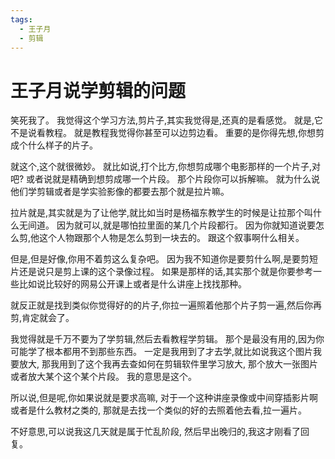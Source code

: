 ```yaml
---
tags:
  - 王子月
  - 剪辑
---
```

# 王子月说学剪辑的问题

笑死我了。 我觉得这个学习方法,剪片子,其实我觉得是,还真的是看感觉。 就是,它不是说看教程。 就是教程我觉得你甚至可以边剪边看。 重要的是你得先想,你想剪成个什么样子的片子。 

就这个,这个就很微妙。 就比如说,打个比方,你想剪成哪个电影那样的一个片子,对吧? 或者说就是精确到想剪成哪一个片段。 那个片段你可以拆解嘛。 就为什么说他们学剪辑或者是学实验影像的都要去那个就是拉片嘛。 

拉片就是,其实就是为了让他学,就比如当时是杨福东教学生的时候是让拉那个叫什么无间道。 因为就可以,就是哪怕拉里面的某几个片段都行。 因为你就知道说要怎么剪,他这个人物跟那个人物是怎么剪到一块去的。 跟这个叙事啊什么相关。

 但是,但是好像,你用不着剪这么复杂吧。 因为我不知道你是要剪什么啊,是要剪短片还是说只是剪上课的这个录像过程。 如果是那样的话,其实那个就是你要参考一些比如说比较好的网易公开课上或者是什么讲座上找找那种。 

就反正就是找到类似你觉得好的的片子,你拉一遍照着他那个片子剪一遍,然后你再剪,肯定就会了。 

我觉得就是千万不要为了学剪辑,然后去看教程学剪辑。 那个是最没有用的,因为你可能学了根本都用不到那些东西。 一定是我用到了才去学,就比如说我这个图片我要放大, 那我用到了这个我再去查如何在剪辑软件里学习放大, 那个放大一张图片或者放大某个这个某个片段。 我的意思是这个。 

所以说,但是呢,你如果说就是要求高嘛, 对于一个这种讲座录像或中间穿插影片啊或者是什么教材之类的, 那就是去找一个类似的好的去照着他去看,拉一遍片。 

不好意思,可以说我这几天就是属于忙乱阶段, 然后早出晚归的,我这才刚看了回复。